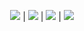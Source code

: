 <p align="center">
  <img src="https://media.giphy.com/media/XEJlmiyt6MieGLlVtM/giphy.gif"> | <img src="https://media.giphy.com/media/XEJlmiyt6MieGLlVtM/giphy.gif"> | <img src="https://media.giphy.com/media/XEJlmiyt6MieGLlVtM/giphy.gif"> | <img src="https://media.giphy.com/media/XEJlmiyt6MieGLlVtM/giphy.gif">
</p>
